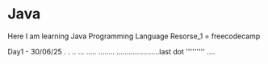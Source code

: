 # Java
Here I am learning Java Programming Language
Resorse_1 = freecodecamp

Day1 - 30/06/25
.
.
..
...
.....
........
.....................last dot
'''''''''
....
